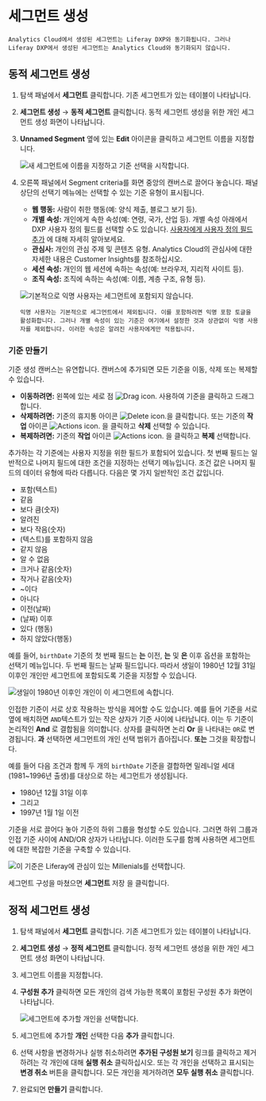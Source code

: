 # 세그먼트 생성

```{important}
Analytics Cloud에서 생성된 세그먼트는 Liferay DXP와 동기화됩니다. 그러나 Liferay DXP에서 생성된 세그먼트는 Analytics Cloud와 동기화되지 않습니다.
```

## 동적 세그먼트 생성

1. 탐색 패널에서 **세그먼트** 클릭합니다. 기존 세그먼트가 있는 테이블이 나타납니다.

1. **세그먼트 생성** &rarr; **동적 세그먼트** 클릭합니다. 동적 세그먼트 생성을 위한 개인 세그먼트 생성 화면이 나타납니다.

1. **Unnamed Segment** 옆에 있는 **Edit** 아이콘을 클릭하고 세그먼트 이름을 지정합니다.

    ![새 세그먼트에 이름을 지정하고 기준 선택을 시작합니다.](creating-segments/images/01.png)

1. 오른쪽 패널에서 Segment criteria를 화면 중앙의 캔버스로 끌어다 놓습니다. 패널 상단의 선택기 메뉴에는 선택할 수 있는 기준 유형이 표시됩니다.

    * **웹 행동:** 사람이 취한 행동(예: 양식 제출, 블로그 보기 등).
    * **개별 속성:** 개인에게 속한 속성(예: 연령, 국가, 산업 등). 개별 속성 아래에서 DXP 사용자 정의 필드를 선택할 수도 있습니다. [사용자에게 사용자 정의 필드 추가](https://learn.liferay.com/w/dxp/users-and-permissions/users/adding-custom-fields-to-users) 에 대해 자세히 알아보세요.
    * **관심사:** 개인의 관심 주제 및 콘텐츠 유형. Analytics Cloud의 관심사에 대한 자세한 내용은 Customer Insights를 참조하십시오.
    * **세션 속성:** 개인의 웹 세션에 속하는 속성(예: 브라우저, 지리적 사이트 등).
    * **조직 속성:** 조직에 속하는 속성(예: 이름, 계층 구조, 유형 등).

     ![기본적으로 익명 사용자는 세그먼트에 포함되지 않습니다.](creating-segments/images/02.png)
   
    ```{note}
    익명 사용자는 기본적으로 세그먼트에서 제외됩니다. 이를 포함하려면 익명 포함 토글을 활성화합니다. 그러나 개별 속성이 있는 기준은 여기에서 설정한 것과 상관없이 익명 사용자를 제외합니다. 이러한 속성은 알려진 사용자에게만 적용됩니다.
    ```

### 기준 만들기

기준 생성 캔버스는 유연합니다. 캔버스에 추가되면 모든 기준을 이동, 삭제 또는 복제할 수 있습니다.

* **이동하려면:** 왼쪽에 있는 세로 점 ![Drag icon.](../../images/icon-drag.png) 사용하여 기준을 클릭하고 드래그합니다.
* **삭제하려면:** 기준의 휴지통 아이콘 ![Delete icon.](../../images/icon-delete.png)을 클릭합니다. 또는 기준의 **작업** 아이콘 ![Actions icon.](../../images/icon-actions.png) 을 클릭하고 **삭제** 선택할 수 있습니다.
* **복제하려면:** 기준의 **작업** 아이콘 ![Actions icon.](../../images/icon-actions.png) 을 클릭하고 **복제** 선택합니다.

추가하는 각 기준에는 사용자 지정을 위한 필드가 포함되어 있습니다. 첫 번째 필드는 일반적으로 나머지 필드에 대한 조건을 지정하는 선택기 메뉴입니다. 조건 값은 나머지 필드의 데이터 유형에 따라 다릅니다. 다음은 몇 가지 일반적인 조건 값입니다.

* 포함(텍스트)
* 같음
* 보다 큼(숫자)
* 알려진
* 보다 작음(숫자)
* (텍스트)를 포함하지 않음
* 같지 않음
* 알 수 없음
* 크거나 같음(숫자)
* 작거나 같음(숫자)
* ~이다
* 아니다
* 이전(날짜)
* (날짜) 이후
* 있다 (행동)
* 하지 않았다(행동)

예를 들어, `birthDate` 기준의 첫 번째 필드는 **는** 이전, **는** 및 **은** 이후 옵션을 포함하는 선택기 메뉴입니다. 두 번째 필드는 날짜 필드입니다. 따라서 생일이 1980년 12월 31일 이후인 개인만 세그먼트에 포함되도록 기준을 지정할 수 있습니다.

![생일이 1980년 이후인 개인이 이 세그먼트에 속합니다.](creating-segments/images/03.png)

인접한 기준이 서로 상호 작용하는 방식을 제어할 수도 있습니다. 예를 들어 기준을 서로 옆에 배치하면 `AND`텍스트가 있는 작은 상자가 기준 사이에 나타납니다. 이는 두 기준이 논리적인 **And** 로 결합됨을 의미합니다. 상자를 클릭하면 논리 **Or** 을 나타내는 `OR`로 변경됩니다. **과** 선택하면 세그먼트의 개인 선택 범위가 좁아집니다. **또는** 그것을 확장합니다.

예를 들어 다음 조건과 함께 두 개의 `birthDate` 기준을 결합하면 밀레니얼 세대(1981~1996년 출생)를 대상으로 하는 세그먼트가 생성됩니다.

* 1980년 12월 31일 이후
* 그리고
* 1997년 1월 1일 이전

기준을 서로 끌어다 놓아 기준의 하위 그룹을 형성할 수도 있습니다. 그러면 하위 그룹과 인접 기준 사이에 AND/OR 상자가 나타납니다. 이러한 도구를 함께 사용하면 세그먼트에 대한 복잡한 기준을 구축할 수 있습니다.

![이 기준은 Liferay에 관심이 있는 Millenials를 선택합니다.](creating-segments/images/04.png)

세그먼트 구성을 마쳤으면 **세그먼트** 저장 을 클릭합니다.

## 정적 세그먼트 생성

1. 탐색 패널에서 **세그먼트** 클릭합니다. 기존 세그먼트가 있는 테이블이 나타납니다.

1. **세그먼트 생성** &rarr; **정적 세그먼트** 클릭합니다. 정적 세그먼트 생성을 위한 개인 세그먼트 생성 화면이 나타납니다.

1. 세그먼트 이름을 지정합니다.

1. **구성원 추가** 클릭하면 모든 개인의 검색 가능한 목록이 포함된 구성원 추가 화면이 나타납니다.
   
   ![세그먼트에 추가할 개인을 선택합니다.](./creating-segments/images/05.png)

1. 세그먼트에 추가할 **개인** 선택한 다음 **추가** 클릭합니다.

1. 선택 사항을 변경하거나 실행 취소하려면 **추가된 구성원 보기** 링크를 클릭하고 제거하려는 각 개인에 대해 **실행 취소** 클릭하십시오. 또는 각 개인을 선택하고 표시되는 **변경 취소** 버튼을 클릭합니다. 모든 개인을 제거하려면 **모두 실행 취소** 클릭합니다.

1. 완료되면 **만들기** 클릭합니다.
